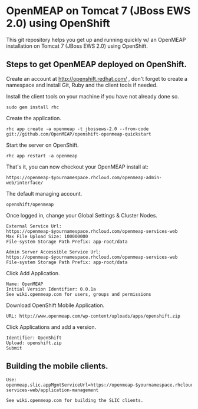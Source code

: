 OpenMEAP on Tomcat 7 (JBoss EWS 2.0) using OpenShift
============================

This git repository helps you get up and running quickly w/ an OpenMEAP installation on Tomcat 7 (JBoss EWS 2.0) using OpenShift.

Steps to get OpenMEAP deployed on OpenShift.
----------------------------

Create an account at http://openshift.redhat.com/ , don't forget to create a namespace and install Git, Ruby and the client tools if needed.

Install the client tools on your machine if you have not already done so.

	sudo gem install rhc

Create the application.

    rhc app create -a openmeap -t jbossews-2.0 --from-code git://github.com/OpenMEAP/openshift-openmeap-quickstart

Start the server on OpenShift.

	rhc app restart -a openmeap

That's it, you can now checkout your OpenMEAP install at:

    https://openmeap-$yournamespace.rhcloud.com/openmeap-admin-web/interface/

The default managing account. 

	openshift/openmeap

Once logged in, change your Global Settings & Cluster Nodes. 

	External Service Url: https://openmeap-$yournamespace.rhcloud.com/openmeap-services-web
	Max File Upload Size: 100000000
	File-system Storage Path Prefix: app-root/data
	
	Admin Server Accessible Service Url: https://openmeap-$yournamespace.rhcloud.com/openmeap-services-web
	File-system Storage Path Prefix: app-root/data

Click Add Application.

	Name: OpenMEAP
	Initial Version Identifier: 0.0.1a
	See wiki.openmeap.com for users, groups and permissions

Download OpenShift Mobile Application.

	URL: http://www.openmeap.com/wp-content/uploads/apps/openshift.zip

Click Applications and add a version.

	Identifier: OpenShift
	Upload: openshift.zip 
	Submit

Building the mobile clients.
----------------------------

	Use: openmeap.slic.appMgmtServiceUrl=https://openmeap-$yournamespace.rhcloud.com/openmeap-services-web/application-management 
	
	See wiki.openmeap.com for building the SLIC clients.

	
